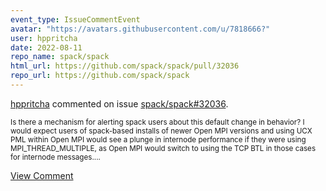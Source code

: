 ```yaml
---
event_type: IssueCommentEvent
avatar: "https://avatars.githubusercontent.com/u/7818666?"
user: hppritcha
date: 2022-08-11
repo_name: spack/spack
html_url: https://github.com/spack/spack/pull/32036
repo_url: https://github.com/spack/spack
---
```


<a href='https://github.com/hppritcha' target='_blank'>hppritcha</a> commented on issue <a href='https://github.com/spack/spack/pull/32036' target='_blank'>spack/spack#32036</a>.

<small>Is there a mechanism for alerting spack users about this default change in behavior?  I would expect users of spack-based installs of newer Open MPI versions and using UCX PML within Open MPI would see a plunge in internode performance if they were using MPI_THREAD_MULTIPLE, as Open MPI would switch to using the TCP BTL in those cases for internode messages....</small>

<a href='https://github.com/spack/spack/pull/32036' target='_blank'>View Comment</a>